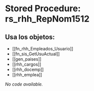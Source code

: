 # Stored Procedure: rs_rhh_RepNom1512

## Usa los objetos:
- [[fn_rhh_Empleados_Usuario]]
- [[fn_sis_GetUsuActual]]
- [[gen_paises]]
- [[rhh_cargos]]
- [[rhh_docemp]]
- [[rhh_emplea]]

*No code available.*

